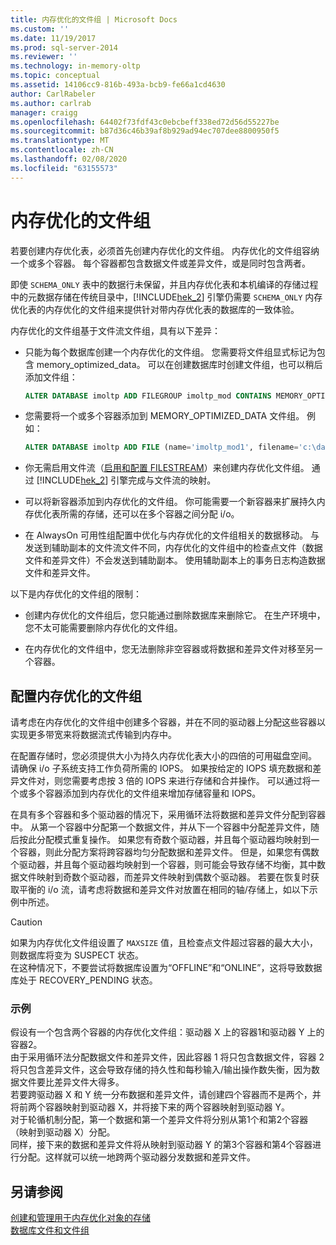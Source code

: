 ```yaml
---
title: 内存优化的文件组 | Microsoft Docs
ms.custom: ''
ms.date: 11/19/2017
ms.prod: sql-server-2014
ms.reviewer: ''
ms.technology: in-memory-oltp
ms.topic: conceptual
ms.assetid: 14106cc9-816b-493a-bcb9-fe66a1cd4630
author: CarlRabeler
ms.author: carlrab
manager: craigg
ms.openlocfilehash: 64402f73fdf43c0ebcbeff338ed72d56d55227be
ms.sourcegitcommit: b87d36c46b39af8b929ad94ec707dee8800950f5
ms.translationtype: MT
ms.contentlocale: zh-CN
ms.lasthandoff: 02/08/2020
ms.locfileid: "63155573"
---
```

# <a name="the-memory-optimized-filegroup"></a>内存优化的文件组
  若要创建内存优化表，必须首先创建内存优化的文件组。 内存优化的文件组容纳一个或多个容器。 每个容器都包含数据文件或差异文件，或是同时包含两者。  
  
 即使 `SCHEMA_ONLY` 表中的数据行未保留，并且内存优化表和本机编译的存储过程中的元数据存储在传统目录中，[!INCLUDE[hek_2](../../includes/hek-2-md.md)] 引擎仍需要 `SCHEMA_ONLY` 内存优化表的内存优化的文件组来提供针对带内存优化表的数据库的一致体验。  
  
 内存优化的文件组基于文件流文件组，具有以下差异：  
  
-   只能为每个数据库创建一个内存优化的文件组。 您需要将文件组显式标记为包含 memory_optimized_data。 可以在创建数据库时创建文件组，也可以稍后添加文件组：  
  
    ```sql  
    ALTER DATABASE imoltp ADD FILEGROUP imoltp_mod CONTAINS MEMORY_OPTIMIZED_DATA  
    ```  
  
-   您需要将一个或多个容器添加到 MEMORY_OPTIMIZED_DATA 文件组。 例如：  
  
    ```sql  
    ALTER DATABASE imoltp ADD FILE (name='imoltp_mod1', filename='c:\data\imoltp_mod1') TO FILEGROUP imoltp_mod  
    ```  
  
-   你无需启用文件流（[启用和配置 FILESTREAM](../blob/enable-and-configure-filestream.md)）来创建内存优化文件组。 通过 [!INCLUDE[hek_2](../../includes/hek-2-md.md)] 引擎完成与文件流的映射。  
  
-   可以将新容器添加到内存优化的文件组。 你可能需要一个新容器来扩展持久内存优化表所需的存储，还可以在多个容器之间分配 i/o。  
  
-   在 AlwaysOn 可用性组配置中优化与内存优化的文件组相关的数据移动。 与发送到辅助副本的文件流文件不同，内存优化的文件组中的检查点文件（数据文件和差异文件）不会发送到辅助副本。 使用辅助副本上的事务日志构造数据文件和差异文件。  
  
以下是内存优化的文件组的限制：  
  
-   创建内存优化的文件组后，您只能通过删除数据库来删除它。 在生产环境中，您不太可能需要删除内存优化的文件组。  
  
-   在内存优化的文件组中，您无法删除非空容器或将数据和差异文件对移至另一个容器。  
  
## <a name="configuring-a-memory-optimized-filegroup"></a>配置内存优化的文件组  
请考虑在内存优化的文件组中创建多个容器，并在不同的驱动器上分配这些容器以实现更多带宽来将数据流式传输到内存中。  
  
在配置存储时，您必须提供大小为持久内存优化表大小的四倍的可用磁盘空间。 请确保 i/o 子系统支持工作负荷所需的 IOPS。 如果按给定的 IOPS 填充数据和差异文件对，则您需要考虑按 3 倍的 IOPS 来进行存储和合并操作。 可以通过将一个或多个容器添加到内存优化的文件组来增加存储容量和 IOPS。  
  
在具有多个容器和多个驱动器的情况下，采用循环法将数据和差异文件分配到容器中。 从第一个容器中分配第一个数据文件，并从下一个容器中分配差异文件，随后按此分配模式重复操作。 如果您有奇数个驱动器，并且每个驱动器均映射到一个容器，则此分配方案将跨容器均匀分配数据和差异文件。 但是，如果您有偶数个驱动器，并且每个驱动器均映射到一个容器，则可能会导致存储不均衡，其中数据文件映射到奇数个驱动器，而差异文件映射到偶数个驱动器。 若要在恢复时获取平衡的 i/o 流，请考虑将数据和差异文件对放置在相同的轴/存储上，如以下示例中所述。  

> [!CAUTION]
> 如果为内存优化文件组设置了 `MAXSIZE` 值，且检查点文件超过容器的最大大小，则数据库将变为 SUSPECT 状态。   
> 在这种情况下，不要尝试将数据库设置为“OFFLINE”和“ONLINE”，这将导致数据库处于 RECOVERY_PENDING 状态。
  
### <a name="example"></a>示例 
假设有一个包含两个容器的内存优化文件组：驱动器 X 上的容器1和驱动器 Y 上的容器2。  
由于采用循环法分配数据文件和差异文件，因此容器 1 将只包含数据文件，容器 2 将只包含差异文件，这会导致存储的持久性和每秒输入/输出操作数失衡，因为数据文件要比差异文件大得多。    
若要跨驱动器 X 和 Y 统一分布数据和差异文件，请创建四个容器而不是两个，并将前两个容器映射到驱动器 X，并将接下来的两个容器映射到驱动器 Y。  
对于轮循机制分配，第一个数据和第一个差异文件将分别从第1个和第2个容器（映射到驱动器 X）分配。   
同样，接下来的数据和差异文件将从映射到驱动器 Y 的第3个容器和第4个容器进行分配。这样就可以统一地跨两个驱动器分发数据和差异文件。  
 
  
## <a name="see-also"></a>另请参阅  
[创建和管理用于内存优化对象的存储](creating-and-managing-storage-for-memory-optimized-objects.md)     
[数据库文件和文件组](../../relational-databases/databases/database-files-and-filegroups.md)    
  

